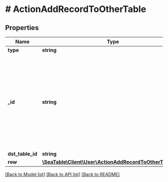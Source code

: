 # # ActionAddRecordToOtherTable

## Properties

Name | Type | Description | Notes
------------ | ------------- | ------------- | -------------
**type** | **string** |  | [optional]
**_id** | **string** | It&#39;s an ID of the action.  If you have multiple actions in one rule, they should carry different IDs.  You can decide which ID an action should carry. | [optional]
**dst_table_id** | **string** |  | [optional]
**row** | [**\SeaTable\Client\User\ActionAddRecordToOtherTableRow**](ActionAddRecordToOtherTableRow.md) |  | [optional]

[[Back to Model list]](../../README.md#models) [[Back to API list]](../../README.md#endpoints) [[Back to README]](../../README.md)
